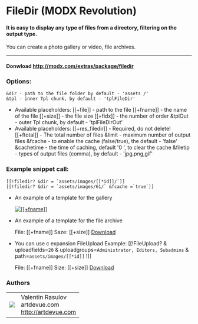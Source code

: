 FileDir (MODX Revolution)
=======================
#### It is easy to display any type of files from a directory, filtering on the output type.
You can create a photo gallery or video, file archives.

----------------------------------------

#### Donwload http://modx.com/extras/package/filedir

### Options:

    &dir - path to the file folder by default - 'assets /'
    &tpl - inner Tpl chunk, by default - 'tplFileDir'
*   Available placeholders:
    [[+file]] - path to the file
    [[+fname]] - the name of the file
    [[+size]] - the file size
    [[+fidx]] - the number of order
    &tplOut - outer Tpl chunk, by default - 'tplFileDirOut'
*   Available placeholders:
    [[+res_filedir]] - Required, do not delete!
    [[+ftotal]] - The total number of files
    &limit - maximum number of output files
    &fcache - to enable the cache (false/true), the default - 'false'
    &cachetime - the time of caching, default '0 ', to clear the cache
    &filetip - types of output files (comma), by default - 'jpg,png,gif'

### Example snippet call:
    [[!filedir? &dir = `assets/images/[[*id]]/`]]
    [[!filedir? &dir = `assets/images/61/` &fcache =`true`]]
    
*   An example of a template for the gallery
    <div>
      <a href="[[+file]]" title="[[+fname]]">
        <img src="[[+file:rezimgcrop=`r-150x,c-150x75`]]" alt="[[+fname]]">
      </a>
    </div>

*   An example of a template for the file archive
    <div>
      File: [[+fname]]
      Saze: [[+size]]
      <a href="[[+file]]">Download</a>
    </div>

*   You can use c expansion FileUpload
    Example:
    [[!FileUpload?
    & uploadfields=`20`
    & uploadgroups=`Administrator, Editors, Subadmins`
    & path=`assets/images/[[*id]]`
    !]]

    <div>
      File: [[+fname]]
      Size: [[+size]]
      <a href="[[+file]]">Download</a>
    </div>

### Authors
<table>
  <tr>
    <td><img src="http://www.gravatar.com/avatar/39ef1c740deff70b054c1d9ae8f86d02?s=60"></td><td valign="middle">Valentin Rasulov<br>artdevue.com<br><a href="http://artdevue.com">http://artdevue.com</a></td>
  </tr>
</table>